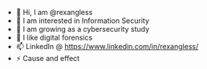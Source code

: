 - 👋 Hi, I am @rexangless
- 👀 I am interested in Information Security
- 🌱 I am growing as a cybersecurity study
- 💞️ I like digital forensics
- 📫 LinkedIn @ https://www.linkedin.com/in/rexangless/
- ⚡ Cause and effect

<!---
rexangless/rexangless is a ✨ special ✨ repository because its `README.md` (this file) appears on your GitHub profile.
You can click the Preview link to take a look at your changes.
--->
